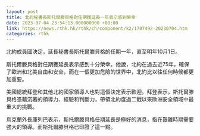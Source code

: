 ```yaml
---
layout: post
title: 北約秘書長斯托爾滕貝格對任期獲延長一年表示感到榮幸
date: 2023-07-04 23:54:13.000000000 +08:00
link: https://news.rthk.hk/rthk/ch/component/k2/1707492-20230704.htm
categories: rthk
---
```


北約成員國決定，延長秘書長斯托爾滕貝格的任期一年，直至明年10月1日。

斯托爾滕貝格對任期獲延長表示感到十分榮幸。他說，北約在過去近75年，確保了歐洲和北美自由和安全，而在一個更加危險的世界中，北約比以往任何時候都更加重要。

美國總統拜登和其他北約國家領導人也對這個決定表示歡迎。拜登表示，斯托爾滕貝格憑藉沉著的領導力、經驗和判斷力，帶領北約度過二戰以來歐洲安全領域中最重大的挑戰。

烏克蘭外長庫列巴表示，斯托爾滕貝格任期延長是極好的消息，指在艱難時期需要強大的領導。而斯托爾滕貝格已印證了這一點。
